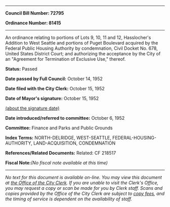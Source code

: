 

********

**Council Bill Number: 72795**
   
**Ordinance Number: 81415**
********

 An ordinance relating to portions of Lots 9, 10, 11 and 12, Hasslocher's Addition to West Seattle and portions of Puget Boulevard acquired by the Federal Public Housing Authority by condemnation, Civil Docket No. 678, United States District Court; and authorizing the acceptance by the City of an "Agreement for Termination of Exclusive Use," thereof.

**Status:** Passed
   
**Date passed by Full Council:** October 14, 1952
   
**Date filed with the City Clerk:** October 15, 1952
   
**Date of Mayor's signature:** October 15, 1952
   
[(about the signature date)](/~public/approvaldate.htm)
   
   
   
**Date introduced/referred to committee:** October 6, 1952
   
**Committee:** Finance and Parks and Public Grounds
   
   
**Index Terms:** NORTH-DELRIDGE, WEST-SEATTLE, FEDERAL-HOUSING-AUTHORITY, LAND-ACQUISITION, CONDEMNATION

**References/Related Documents:** Related: CF 218517

**Fiscal Note:**_(No fiscal note available at this time)_
********

_No text for this document is available on-line. You may view this document at [the Office of the City Clerk](http://www.seattle.gov/leg/clerk/contactUs.htm). If you are unable to visit the Clerk's Office, you may request a copy or scan be made for you by Clerk staff. Scans and copies provided by the Office of the City Clerk are subject to [copy fees](http://clerk.seattle.gov/~public/clerkfees.htm), and the timing of service is dependent on the availability of staff._

